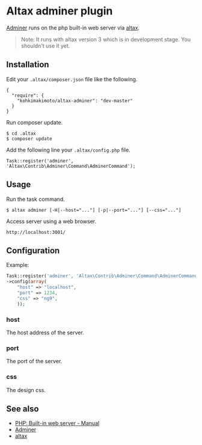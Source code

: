 # Altax adminer plugin

[Adminer](https://github.com/vrana/adminer/) runs on the php built-in web server via [altax](https://github.com/kohkimakimoto/altax).

> Note: It runs with altax version 3 which is in development stage. You shouldn't use it yet.

## Installation

Edit your `.altax/composer.json` file like the following.

    {
      "require": {
        "kohkimakimoto/altax-adminer": "dev-master"
      }
    }

Run composer update.

    $ cd .altax
    $ composer update

Add the following line your `.altax/config.php` file.

    Task::register('adminer', 'Altax\Contrib\Adminer\Command\AdminerCommand');

## Usage

Run the task command.

    $ altax adminer [-H|--host="..."] [-p|--port="..."] [--css="..."]

Access server using a web browser.

    http://localhost:3001/

## Configuration

Example:

```php
Task::register('adminer', 'Altax\Contrib\Adminer\Command\AdminerCommand')
->config(array(
    "host" => "localhost",
    "port" => 1234,
    "css" => "ng9",
    ));
```

### host

The host address of the server.

### port

The port of the server.

### css

The design css.

## See also

* [PHP: Built-in web server - Manual ](http://www.php.net/manual/en/features.commandline.webserver.php)
* [Adminer](https://github.com/vrana/adminer/)
* [altax](https://github.com/kohkimakimoto/altax)


